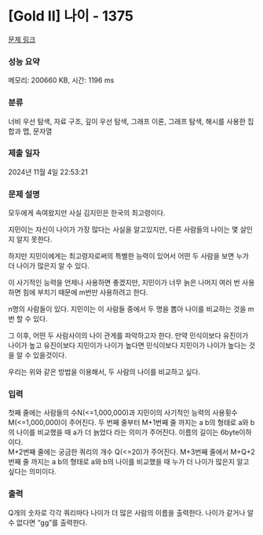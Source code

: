 # [Gold II] 나이 - 1375 

[문제 링크](https://www.acmicpc.net/problem/1375) 

### 성능 요약

메모리: 200660 KB, 시간: 1196 ms

### 분류

너비 우선 탐색, 자료 구조, 깊이 우선 탐색, 그래프 이론, 그래프 탐색, 해시를 사용한 집합과 맵, 문자열

### 제출 일자

2024년 11월 4일 22:53:21

### 문제 설명

<p>모두에게 속여왔지만 사실 김지민은 한국의 최고령이다.</p>

<p>지민이는 자신이 나이가 가장 많다는 사실을 알고있지만, 다른 사람들의 나이는 몇 살인지 알지 못한다.</p>

<p>하지만 지민이에게는 최고령자로써의 특별한 능력이 있어서 어떤 두 사람을 보면 누가 더 나이가 많은지 알 수 있다.</p>

<p>이 사기적인 능력을 언제나 사용하면 좋겠지만, 지민이가 너무 늙은 나머지 여러 번 사용하면 힘에 부치기 때문에 m번만 사용하려고 한다.</p>

<p>n명의 사람들이 있다. 지민이는 이 사람들 중에서 두 명을 뽑아 나이를 비교하는 것을 m번 할 수 있다.</p>

<p>그 이후, 어떤 두 사람사이의 나이 관게를 파악하고자 한다. 만약 민식이보다 유진이가 나이가 높고 유진이보다 지민이가 나이가 높다면 민식이보다 지민이가 나이가 높다는 것을 알 수 있을것이다.</p>

<p>우리는 위와 같은 방법을 이용해서, 두 사람의 나이를 비교하고 싶다.</p>

### 입력 

 <p>첫째 줄에는 사람들의 수N(<=1,000,000)과 지민이의 사기적인 능력의 사용횟수 M(<=1,000,000)이 주어진다. 두 번째 줄부터 M+1번째 줄 까지는 a b의 형태로 a와 b의 나이를 비교했을 때 a가 더 늙었다 라는 의미가 주어진다. 이름의 길이는 6byte이하이다.<br>
  M+2번째 줄에는 궁금한 쿼리의 개수 Q(<=20)가 주어진다. M+3번째 줄에서 M+Q+2번째 줄 까지는 a b의 형태로 a와 b의 나이를 비교했을 때 누가 더 나이가 많은지 알고싶다는 의미이다.</p>

### 출력 

 <p>Q개의 숫자로 각각 쿼리마다 나이가 더 많은 사람의 이름을 출력한다. 나이가 같거나 알 수 없다면 “gg”를 출력한다.</p>

